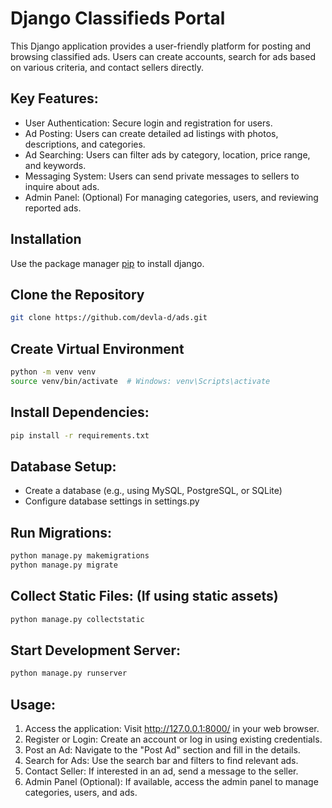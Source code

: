 # Django Classifieds Portal

This Django application provides a user-friendly platform for posting and browsing classified ads. Users can create accounts, search for ads based on various criteria, and contact sellers directly.

## Key Features:
- User Authentication: Secure login and registration for users.
- Ad Posting: Users can create detailed ad listings with photos, descriptions, and categories.
- Ad Searching: Users can filter ads by category, location, price range, and keywords.
- Messaging System: Users can send private messages to sellers to inquire about ads.
- Admin Panel: (Optional) For managing categories, users, and reviewing reported ads.

## Installation

Use the package manager [pip](https://pip.pypa.io/en/stable/) to install django.

## Clone the Repository

```bash
git clone https://github.com/devla-d/ads.git
```
## Create Virtual Environment
```bash
python -m venv venv
source venv/bin/activate  # Windows: venv\Scripts\activate
```
## Install Dependencies:
```bash
pip install -r requirements.txt
 ```
## Database Setup:
- Create a database (e.g., using MySQL, PostgreSQL, or SQLite)
- Configure database settings in settings.py
## Run Migrations:
```bash
python manage.py makemigrations
python manage.py migrate
```
## Collect Static Files: (If using static assets)
```bash
python manage.py collectstatic
```
## Start Development Server:
```bash
python manage.py runserver
```
## Usage:
1. Access the application: Visit http://127.0.0.1:8000/ in your web browser.
2. Register or Login: Create an account or log in using existing credentials.
3. Post an Ad: Navigate to the "Post Ad" section and fill in the details.
4. Search for Ads: Use the search bar and filters to find relevant ads.
5. Contact Seller: If interested in an ad, send a message to the seller.
6. Admin Panel (Optional): If available, access the admin panel to manage categories, users, and ads.

